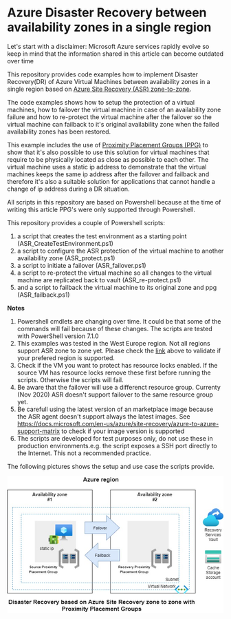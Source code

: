 # Azure Disaster Recovery between availability zones in a single region

Let's start with a disclaimer: Microsoft Azure services rapidly evolve so keep in mind that the information shared in this article can become outdated over time

This repository provides code examples how to implement Disaster Recovery(DR) of Azure Virtual Machines between availability zones in a single region based on [Azure Site Recovery (ASR) zone-to-zone](https://docs.microsoft.com/en-us/azure/site-recovery/azure-to-azure-how-to-enable-zone-to-zone-disaster-recovery). 

The code examples shows how to setup the protection of a virtual machines, how to failover the virtual machine in case of an availability zone failure and how to re-protect the virtual machine after the failover so the virtual machine can failback to it's original availability zone when the failed availability zones has been restored. 

This example includes the use of [Proximity Placement Groups (PPG)](https://docs.microsoft.com/en-us/azure/virtual-machines/co-location#using-proximity-placement-groups) to show that it's also possible to use this solution for virtual machines that require to be physically located as close as possible to each other. The virtual machine uses a static ip address to demonstrate that the virtual machines keeps the same ip address after the failover and failback and therefore it's also a suitable solution for applications that cannot handle a change of ip address during a DR situation.

All scripts in this repository are based on Powershell because at the time of writing this article PPG's were only supported through Powershell. 

This repository provides a couple of Powershell scripts:
1. a script that creates the test environment as a starting point (ASR_CreateTestEnvironment.ps1)
2. a script to configure the ASR protection of the virtual machine to another availability zone (ASR_protect.ps1)
3. a script to initiate a failover (ASR_failover.ps1)
4. a script to re-protect the virtual machine so all changes to the virtual machine are replicated back to vault (ASR_re-protect.ps1)
5. and a script to failback the virtual machine to its original zone and ppg (ASR_failback.ps1) 

**Notes**
1. Powershell cmdlets are changing over time. It could be that some of the commands will fail because of these changes. The scripts are tested with PowerShell version 7.1.0
2. This examples was tested in the West Europe region. Not all regions support ASR zone to zone yet. Please check the [link](https://docs.microsoft.com/en-us/azure/site-recovery/azure-to-azure-how-to-enable-zone-to-zone-disaster-recovery) above to validate if your prefered region is supported.
3. Check if the VM you want to protect has resource locks enabled. If the source VM has resource locks remove these first before running the scripts. Otherwise the scripts will fail.
4. Be aware that the failover will use a differenct resource group. Currenty (Nov 2020) ASR doesn't support failover to the same resource group yet.   
5. Be carefull using the latest version of an marketplace image because the ASR agent doesn't support always the latest images. See https://docs.microsoft.com/en-us/azure/site-recovery/azure-to-azure-support-matrix to check if your image version is supported
6. The scripts are developed for test purposes only, do not use these in production environments.e.g. the script exposes a SSH port directly to the Internet. This not a recommended practice.

The following pictures shows the setup and use case the scripts provide.

![Picture of test setup](/images/DRinasingleregion.jpg)

